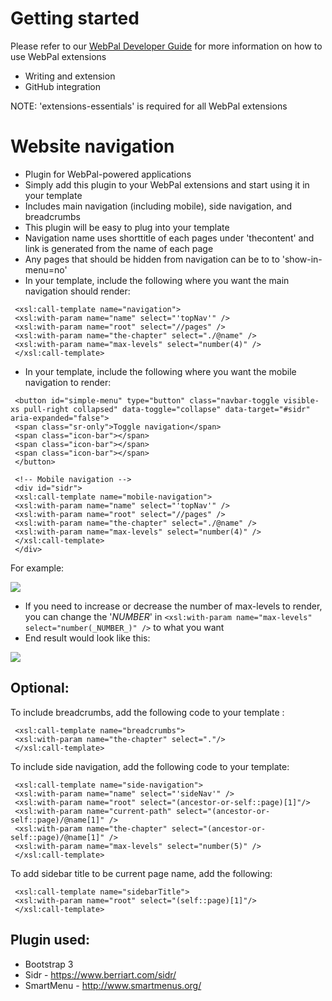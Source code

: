 Getting started
===============

Please refer to our [WebPal Developer Guide](https://www.gitbook.com/book/palomino/webpaldev/details) for more information on how to use WebPal extensions

- Writing and extension
- GitHub integration

NOTE: 'extensions-essentials' is required for all WebPal extensions

Website navigation
==================

- Plugin for WebPal-powered applications
- Simply add this plugin to your WebPal extensions and start using it in your template
- Includes main navigation (including mobile), side navigation, and breadcrumbs
- This plugin will be easy to plug into your template
- Navigation name uses shorttitle of each pages under 'thecontent' and link is generated from the name of each page
- Any pages that should be hidden from navigation can be to to 'show-in-menu=no'
- In your template, include the following where you want the main navigation should render:

```  
 <xsl:call-template name="navigation">  
 <xsl:with-param name="name" select="'topNav'" />  
 <xsl:with-param name="root" select="//pages" />  
 <xsl:with-param name="the-chapter" select="./@name" />  
 <xsl:with-param name="max-levels" select="number(4)" />  
 </xsl:call-template>  
 ```

- In your template, include the following where you want the mobile navigation to render:

```   
 <button id="simple-menu" type="button" class="navbar-toggle visible-xs pull-right collapsed" data-toggle="collapse" data-target="#sidr" aria-expanded="false">  
 <span class="sr-only">Toggle navigation</span>  
 <span class="icon-bar"></span>  
 <span class="icon-bar"></span>  
 <span class="icon-bar"></span>  
 </button>  
  
 <!-- Mobile navigation -->  
 <div id="sidr">  
 <xsl:call-template name="mobile-navigation">  
 <xsl:with-param name="name" select="'topNav'" />  
 <xsl:with-param name="root" select="//pages" />  
 <xsl:with-param name="the-chapter" select="./@name" />  
 <xsl:with-param name="max-levels" select="number(4)" />  
 </xsl:call-template>  
 </div>  
 ```

For example:

 ![](#)

- If you need to increase or decrease the number of max-levels to render, you can change the '_NUMBER_' in `<xsl:with-param name="max-levels" select="number(_NUMBER_)" />` to what you want
- End result would look like this:

 ![](#)

Optional:
---------

To include breadcrumbs, add the following code to your template :

```  
 <xsl:call-template name="breadcrumbs">  
 <xsl:with-param name="the-chapter" select="."/>  
 </xsl:call-template>  
 ```

To include side navigation, add the following code to your template:

```  
 <xsl:call-template name="side-navigation">  
 <xsl:with-param name="name" select="'sideNav'" />  
 <xsl:with-param name="root" select="(ancestor-or-self::page)[1]"/>  
 <xsl:with-param name="current-path" select="(ancestor-or-self::page)/@name[1]" />  
 <xsl:with-param name="the-chapter" select="(ancestor-or-self::page)/@name[1]" />  
 <xsl:with-param name="max-levels" select="number(5)" />  
 </xsl:call-template>  
 ```

To add sidebar title to be current page name, add the following:

```  
 <xsl:call-template name="sidebarTitle">  
 <xsl:with-param name="root" select="(self::page)[1]"/>  
 </xsl:call-template>  
 ```

Plugin used:
------------

- Bootstrap 3
- Sidr - https://www.berriart.com/sidr/
- SmartMenu - http://www.smartmenus.org/